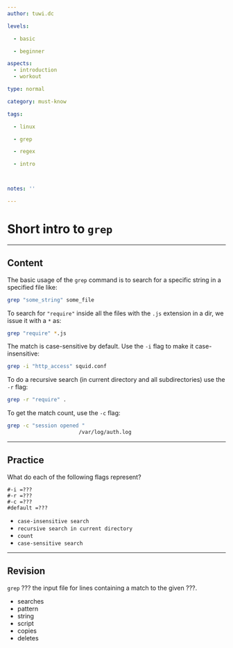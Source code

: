 ```yaml
---
author: tuwi.dc

levels:

  - basic

  - beginner

aspects:
  - introduction
  - workout

type: normal

category: must-know

tags:

  - linux

  - grep

  - regex

  - intro



notes: ''

---
```


# Short intro to `grep`

---
## Content

The basic usage of the `grep` command is to search for a specific string in a specified file like:
```bash
grep "some_string" some_file
```

To search for `"require"` inside all the files with the `.js` extension in a dir, we issue it with a `*` as:

```bash
grep "require" *.js
```

The match is case-sensitive by default. Use the `-i` flag to make it case-insensitive: 

```bash
grep -i "http_access" squid.conf 
```

To do a recursive search (in current directory and all subdirectories) use the `-r` flag: 
```bash
grep -r "require" .
```

To get the match count, use the `-c` flag:
```bash
grep -c "session opened "
                       /var/log/auth.log
```

---
## Practice

What do each of the following flags represent?
```
#-i =???
#-r =???
#-c =???
#default =???
```

* `case-insensitive search`
* `recursive search in current directory`
* `count`
* `case-sensitive search`

---
## Revision

`grep` ??? the input file for lines containing a match to the given ???.


* searches 
* pattern
* string
* script
* copies
* deletes

 
